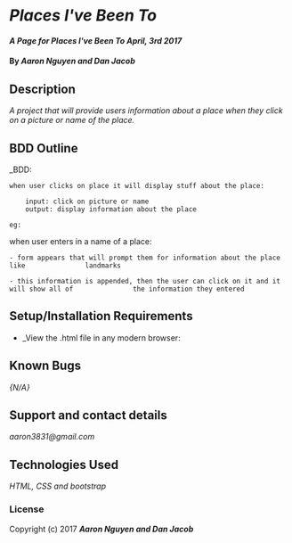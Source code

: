 # _Places I've Been To_

#### _A Page for Places I've Been To April, 3rd 2017_

#### By _**Aaron Nguyen and Dan Jacob**_

## Description

_A project that will provide users information about a place when they click on a picture or name of the place._

## BDD Outline


_BDD:

	when user clicks on place it will display stuff about the place:

		input: click on picture or name
		output: display information about the place

    eg:

  when user enters in a name of a place:

    - form appears that will prompt them for information about the place like 				landmarks

    - this information is appended, then the user can click on it and it will show all of 				the information they entered

## Setup/Installation Requirements

* _View the .html file in any modern browser:

## Known Bugs

_{N/A}_

## Support and contact details

_aaron3831@gmail.com_

## Technologies Used

_HTML, CSS and bootstrap_

### License

Copyright (c) 2017 **_Aaron Nguyen and Dan Jacob_**
